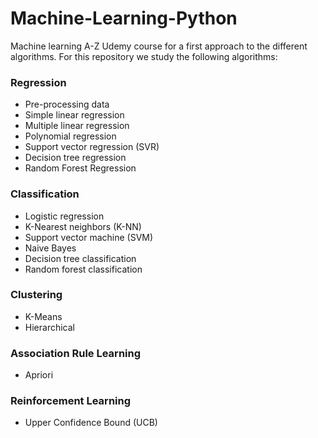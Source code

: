 # Machine-Learning-Python
Machine learning A-Z Udemy course for a first approach to the different algorithms. 
For this repository we study the following  algorithms:

### Regression
- Pre-processing data
- Simple linear regression
- Multiple linear regression
- Polynomial regression
- Support vector regression (SVR)
- Decision tree regression
- Random Forest Regression

### Classification
- Logistic regression
- K-Nearest neighbors (K-NN)
- Support vector machine (SVM)
- Naive Bayes
- Decision tree classification
- Random forest classification

### Clustering
- K-Means
- Hierarchical

### Association Rule Learning
- Apriori

### Reinforcement Learning
- Upper Confidence Bound (UCB)




